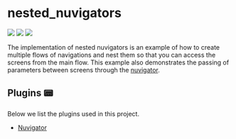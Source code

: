 # nested_nuvigators

![](https://img.shields.io/badge/-dart-blue?style=flat-square&logo=dart)
![](https://img.shields.io/badge/-flutter-blue?style=flat-square&logo=flutter)
![](https://img.shields.io/badge/-Nuvigator-purple?style=flat-square&logo=Nuvigator)

The implementation of nested nuvigators is an example of how to create multiple flows of navigations and nest them so that you can access the screens from the main flow. This example also demonstrates the passing of parameters between screens through the [nuvigator](https://github.com/nubank/nuvigator).


## Plugins 📟

Below we list the plugins used in this project.

- [Nuvigator](https://github.com/nubank/nuvigator)
